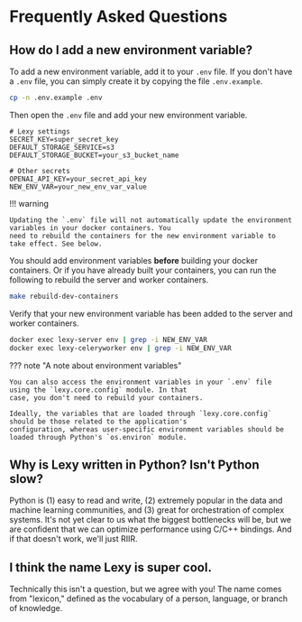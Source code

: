 # Frequently Asked Questions

## How do I add a new environment variable?

To add a new environment variable, add it to your `.env` file. If you don't have a `.env` file, you can simply create 
it by copying the file `.env.example`. 

```bash
cp -n .env.example .env
```

Then open the `.env` file and add your new environment variable.

```shell title=".env" hl_lines="7"
# Lexy settings
SECRET_KEY=super_secret_key
DEFAULT_STORAGE_SERVICE=s3
DEFAULT_STORAGE_BUCKET=your_s3_bucket_name

# Other secrets
OPENAI_API_KEY=your_secret_api_key
NEW_ENV_VAR=your_new_env_var_value
```


!!! warning

    Updating the `.env` file will not automatically update the environment variables in your docker containers. You 
    need to rebuild the containers for the new environment variable to take effect. See below.

You should add environment variables **before** building your docker containers. Or if you have already built your
containers, you can run the following to rebuild the server and worker containers. 

```bash
make rebuild-dev-containers
```

Verify that your new environment variable has been added to the server and worker containers.

```bash
docker exec lexy-server env | grep -i NEW_ENV_VAR
docker exec lexy-celeryworker env | grep -i NEW_ENV_VAR
```

??? note "A note about environment variables"

    You can also access the environment variables in your `.env` file using the `lexy.core.config` module. In that
    case, you don't need to rebuild your containers. 

    Ideally, the variables that are loaded through `lexy.core.config` should be those related to the application's 
    configuration, whereas user-specific environment variables should be loaded through Python's `os.environ` module.


## Why is Lexy written in Python? Isn't Python slow?

Python is (1) easy to read and write, (2) extremely popular in the data and machine learning communities, and (3) great 
for orchestration of complex systems. It's not yet clear to us what the biggest bottlenecks will be, but we 
are confident that we can optimize performance using C/C++ bindings. And if that doesn't work, we'll just RIIR.

## I think the name Lexy is super cool.

Technically this isn't a question, but we agree with you! The name comes from "lexicon," defined as the vocabulary of a person, language, or branch of
knowledge.
